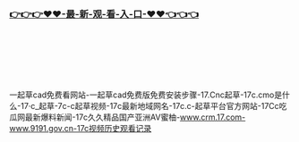### [👉👉👉♥♥-最-新-观-看-入-口-♥♥👈👈👈](https://mrddrm.github.io/17c.html)
<br></br><br></br><br></br>
一起草cad免费看网站-一起草cad免费版免费安装步骤-17.Cnc起草-17c.cmo是什么-17·c_起草-7c-c起草视频-17c最新地域网名-17c.c-起草平台官方网站-17Cc吃瓜网最新爆料新闻-17c久久精品国产亚洲AV蜜柚-www.crm.17.com-www.9191.gov.cn-17c视频历史观看记录
